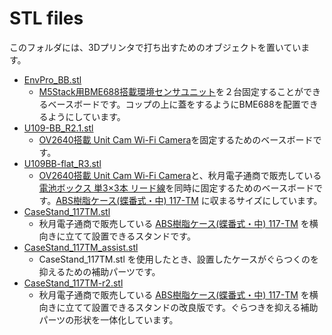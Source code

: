 # STL files

このフォルダには、3Dプリンタで打ち出すためのオブジェクトを置いています。

* [EnvPro_BB.stl](./EnvPro_BB.stl "Unit ENV-Pro用ベースボード")
  * [M5Stack用BME688搭載環境センサユニット](https://docs.m5stack.com/en/unit/ENV%20Pro%20Unit)を２台固定することができるベースボードです。コップの上に蓋をするようにBME688を配置できるようにしています。
* [U109-BB_R2.1.stl](./U109-BB_R2.1.stl "Unit CAM用ベースボード(1)")
  * [OV2640搭載 Unit Cam Wi-Fi Camera](https://docs.m5stack.com/en/unit/unit_cam)を固定するためのベースボードです。
* [U109BB-flat_R3.stl](./U109BB-flat_R3.stl "Unit CAM用ベースボード(2)")
  * [OV2640搭載 Unit Cam Wi-Fi Camera](https://docs.m5stack.com/en/unit/unit_cam)と、秋月電子通商で販売している[電池ボックス 単3×3本 リード線](https://akizukidenshi.com/catalog/g/g102667/)を同時に固定するためのベースボードです。[ABS樹脂ケース(蝶番式・中) 117-TM](https://akizukidenshi.com/catalog/g/g107401/) に収まるサイズにしています。
* [CaseStand_117TM.stl](./CaseStand_117TM.stl "ABS樹脂ケース 117-TM用のスタンド")
  * 秋月電子通商で販売している [ABS樹脂ケース(蝶番式・中) 117-TM](https://akizukidenshi.com/catalog/g/g107401/) を横向きに立てて設置できるスタンドです。
* [CaseStand_117TM_assist.stl](./CaseStand_117TM_assist.stl "ABS樹脂ケース 117-TM用のスタンド使用時により固定させる補助パーツ")
  * CaseStand_117TM.stl を使用したとき、設置したケースがぐらつくのを抑えるための補助パーツです。
* [CaseStand_117TM-r2.stl](./CaseStand_117TM-r2.stl "ABS樹脂ケース 117-TM用のスタンド(改版)")
  * 秋月電子通商で販売している [ABS樹脂ケース(蝶番式・中) 117-TM](https://akizukidenshi.com/catalog/g/g107401/) を横向きに立てて設置できるスタンドの改良版です。ぐらつきを抑える補助パーツの形状を一体化しています。
